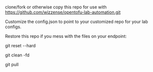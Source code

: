 clone/fork or otherwise copy this repo for use with https://github.com/wizzense/opentofu-lab-automation.git

Customize the config.json to point to your customized repo for your lab configs.


Restore this repo if you mess with the files on your endpoint:

git reset --hard

git clean -fd

git pull 
